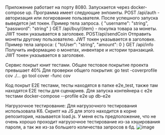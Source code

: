 Приложение работает на порту 8080. 
Запускается через docker-compose up.
Программа имеет следующие энпоинты.
POST /api/auth - авторизация или логирование пользвателя. После успешного запуска выведется jwt токен.
Пример тела запроса.
{
  "username": "string",
  "password": "string"
}
GET /api/buy/{item} - покупка товара за монеты. JWT токен указывается в заголовке.
POST/api/sendCoin Отправить монеты другому пользователю. JWT токен указывается в заголовке.
Пример тела запроса:
{
  "toUser": "string",
  "amount": 0
}
GET /api/info Получить информацию о монетах, инвентаре и истории транзакций. JWT токен указывается в заголовке.

Сервис покрыт юнит тестами. Общее тестовое покрытие проекта превышает 40%
Для проверки общего покрытия:
go test -coverprofile cov ./...
go tool cover -func cov

Код покрыт E2E тестами, тесты находятся в папке e2e_test, также там находятся E2E тесты для сценариев.
Для запуска контейнера с е2е тестами 
docker-compose --profile e2e up db-e2e

 Нагрузочное тестирование:
 Для нагрузочного тестирования использовала K6. Скрипт на JS для этого находится в корне репозитория, называется load.js. У меня есть предположение, что не очень хорошо проходит нагрузочное тестирование из-за хэширования пароля, а так же из-за большего количества запросов в бд.
 ![image](https://github.com/user-attachments/assets/792a4120-d2c4-4181-8672-b4b077334389)


